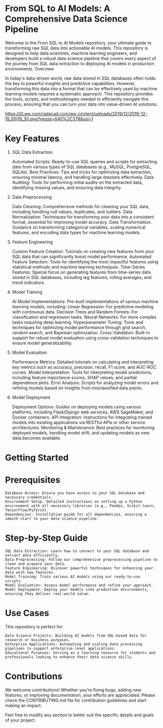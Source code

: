 # From SQL to AI Models: A Comprehensive Data Science Pipeline

Welcome to the From SQL to AI Models repository, your ultimate guide to transforming raw SQL data into actionable AI models. This repository is designed to help data scientists, machine learning engineers, and developers build a robust data science pipeline that covers every aspect of the journey from SQL data extraction to deploying AI models in production environments.
Overview

In today's data-driven world, raw data stored in SQL databases often holds the key to powerful insights and predictive capabilities. However, transforming this data into a format that can be effectively used by machine learning models requires a systematic approach. This repository provides the tools, scripts, and methodologies needed to efficiently navigate this process, ensuring that you can turn your data into value-driven AI solutions.

https://i0.wp.com/radacad.com/wp-content/uploads/2019/12/2019-12-19_10h19_30.png?resize=640%2C378&ssl=1

# Key Features

1. SQL Data Extraction

    Automated Scripts: Ready-to-use SQL queries and scripts for extracting data from various types of SQL databases (e.g., MySQL, PostgreSQL, SQLite).
    Best Practices: Tips and tricks for optimizing data extraction, ensuring minimal latency, and handling large datasets effectively.
    Data Auditing: Tools for performing initial audits on the extracted data, identifying missing values, and ensuring data integrity.

2. Data Preprocessing

    Data Cleaning: Comprehensive methods for cleaning your SQL data, including handling null values, duplicates, and outliers.
    Data Normalization: Techniques for transforming your data into a consistent format, essential for improving model accuracy.
    Data Transformation: Guidance on transforming categorical variables, scaling numerical features, and encoding data types for machine learning models.

3. Feature Engineering

    Custom Feature Creation: Tutorials on creating new features from your SQL data that can significantly boost model performance.
    Automated Feature Selection: Tools for identifying the most impactful features using statistical methods and machine learning techniques.
    Time-Series Features: Special focus on generating features from time-series data stored in SQL databases, including lag features, rolling averages, and trend indicators.

4. Model Training

    AI Model Implementations: Pre-built implementations of various machine learning models, including:
        Linear Regression: For predictive modeling with continuous data.
        Decision Trees and Random Forests: For classification and regression tasks.
        Neural Networks: For more complex tasks requiring deep learning.
    Hyperparameter Tuning: Tools and techniques for optimizing model performance through grid search, random search, and Bayesian optimization.
    Cross-Validation: Built-in support for robust model evaluation using cross-validation techniques to ensure model generalizability.

5. Model Evaluation

    Performance Metrics: Detailed tutorials on calculating and interpreting key metrics such as accuracy, precision, recall, F1 score, and AUC-ROC curves.
    Model Interpretation: Tools for interpreting model predictions, including feature importance scores, SHAP values, and partial dependence plots.
    Error Analysis: Scripts for analyzing model errors and refining models based on insights from misclassified data points.

6. Model Deployment

    Deployment Options: Guides on deploying models using various platforms, including Flask/Django web services, AWS SageMaker, and Docker containers.
    API Integration: Instructions for integrating trained models into existing applications via RESTful APIs or other service architectures.
    Monitoring & Maintenance: Best practices for monitoring deployed models, handling model drift, and updating models as new data becomes available.

# Getting Started
# Prerequisites

    Database Access: Ensure you have access to your SQL database and necessary credentials.
    Environment Setup: Detailed instructions on setting up a Python environment with all necessary libraries (e.g., Pandas, Scikit-learn, TensorFlow/PyTorch).
    Dependencies: Installation guide for all dependencies, ensuring a smooth start to your data science pipeline.

# Step-by-Step Guide

    SQL Data Extraction: Learn how to connect to your SQL database and extract data efficiently.
    Data Preprocessing: Follow our comprehensive preprocessing pipeline to clean and prepare your data.
    Feature Engineering: Discover powerful techniques for enhancing your data with new features.
    Model Training: Train various AI models using our ready-to-use scripts.
    Model Evaluation: Assess model performance and refine your approach.
    Model Deployment: Deploy your models into production environments, ensuring they deliver real-world value.

# Use Cases

This repository is perfect for:

    Data Science Projects: Building AI models from SQL-based data for research or business purposes.
    Enterprise Applications: Automating and scaling data processing pipelines to support enterprise-level applications.
    Educational Purposes: Serving as a learning resource for students and professionals looking to enhance their data science skills.

# Contributions

We welcome contributions! Whether you're fixing bugs, adding new features, or improving documentation, your efforts are appreciated. Please check the CONTRIBUTING.md file for contribution guidelines and start making an impact.

Feel free to modify any section to better suit the specific details and goals of your project.
